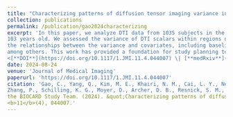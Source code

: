 ```yaml
---
title: "Characterizing patterns of diffusion tensor imaging variance in aging brains"
collection: publications
permalink: /publication/gao2024characterizing
excerpt: 'In this paper, we analyze DTI data from 1035 subjects in the Baltimore Longitudinal Study of Aging, with ages ranging from 22.4 to 
103 years old. We assessed the variance of DTI scalars within regions of interest (ROIs) defined by four segmentation methods and investigated
the relationships between the variance and covariates, including baseline age, time from the baseline (referred to as "interval"), motion and sex, 
among others. This work has provided a foundation for study planning to account for regional variations in metric variance.
<[**DOI**](https://doi.org/10.1117/1.JMI.11.4.044007) \| [**medRxiv**](https://doi.org/10.1101/2023.08.22.23294381)>'
date: 2024-08-24
venue: 'Journal of Medical Imaging'
paperurl: 'https://doi.org/10.1117/1.JMI.11.4.044007'
citation: 'Gao, C., Yang, Q., Kim, M. E., Khairi, N. M., Cai, L. Y., Newlin, N. R., Kanakaraj, P., Remedios, L. W., Krishnan, A. R., Yu, X., Yao, T., 
Zhang, P., Schilling, K. G., Moyer, D., Archer, D. B., Resnick, S. M., Landman, B. A., the Alzheimer's Disease Neuroimaging Initiative and 
the BIOCARD Study Team. (2024). &quot;Characterizing patterns of diffusion tensor imaging variance in aging brains. &quot;<i>Journal of Medical Imaging</i>, 
<b>11</b>(4), 044007.'
---
```

